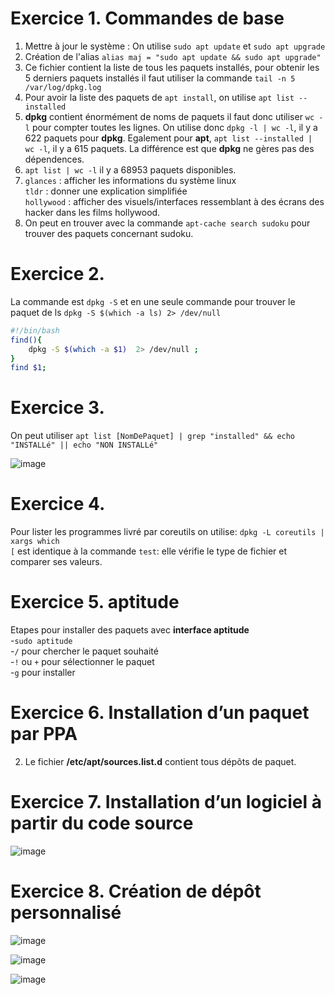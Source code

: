 # Exercice 1. Commandes de base

1. Mettre à jour le système : On utilise `sudo apt update` et `sudo apt upgrade`
2. Création de l'alias `alias maj = "sudo apt update && sudo apt upgrade"`
3. Ce fichier contient la liste de tous les paquets installés, pour obtenir les 5 derniers paquets installés il faut utiliser la commande `tail -n 5 /var/log/dpkg.log`
4. Pour avoir la liste des paquets de `apt install`, on utilise `apt list --installed`
5. **dpkg** contient énormément de noms de paquets il faut donc utiliser `wc -l` pour compter toutes les lignes. On utilise donc `dpkg -l | wc -l`, il y a 622 paquets pour **dpkg**. Egalement pour **apt**, `apt list --installed | wc -l`, il y a 615 paquets. La différence est que **dpkg** ne gères pas des dépendences.
6. `apt list | wc -l` il y a 68953 paquets disponibles.
7.  `glances` : afficher les informations du système linux  
    `tldr` : donner une explication simplifiée   
    `hollywood` : afficher des visuels/interfaces ressemblant à des écrans des hacker dans les films hollywood.   
8. On peut en trouver avec la commande `apt-cache search sudoku` pour trouver des paquets concernant sudoku.

# Exercice 2.
La commande est `dpkg -S` et en une seule commande pour trouver le paquet de ls `dpkg -S $(which -a ls) 2> /dev/null`
```bash
#!/bin/bash
find(){
    dpkg -S $(which -a $1)  2> /dev/null ;
}
find $1;
```
# Exercice 3.
On peut utiliser `apt list [NomDePaquet] | grep "installed" && echo "INSTALLé" || echo "NON INSTALLé"`

![image](https://user-images.githubusercontent.com/97104312/192953938-a9cb4af4-e1a7-4169-8380-78fe79b8d4b2.png)

# Exercice 4.
Pour lister les programmes livré par coreutils on utilise: `dpkg -L coreutils | xargs which`  
`[` est identique à la commande `test`: elle vérifie le type de fichier et comparer ses valeurs. 
# Exercice 5. aptitude
Etapes pour installer des paquets avec **interface aptitude**  
    -`sudo aptitude`  
    -`/` pour chercher le paquet souhaité  
    -`!` ou `+` pour sélectionner le paquet  
    -`g` pour installer  

# Exercice 6. Installation d’un paquet par PPA
2. Le fichier **/etc/apt/sources.list.d** contient tous dépôts de paquet.

# Exercice 7. Installation d’un logiciel à partir du code source
![image](https://user-images.githubusercontent.com/97104312/193518105-90bdc1a3-cce5-4619-94d4-5511c93958f0.png)

# Exercice 8. Création de dépôt personnalisé

![image](https://user-images.githubusercontent.com/97104312/193065877-b21d71a6-d870-4dfa-839a-2f667ff97538.png)

![image](https://user-images.githubusercontent.com/97104312/193065978-a38e32e8-c6a4-419b-8e95-92fac3bfd52a.png)

![image](https://user-images.githubusercontent.com/97104312/193068055-82105398-557b-4cfd-982d-0ed9ea627f14.png)
